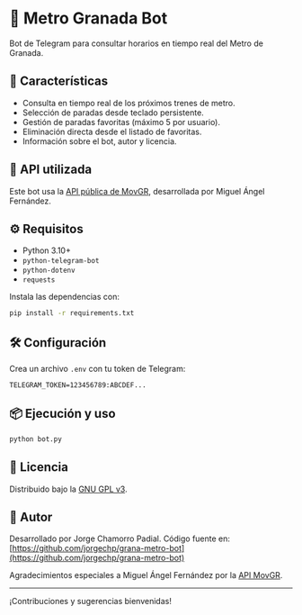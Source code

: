 # 🚌 Metro Granada Bot

Bot de Telegram para consultar horarios en tiempo real del Metro de Granada.

## 🚀 Características

- Consulta en tiempo real de los próximos trenes de metro.
- Selección de paradas desde teclado persistente.
- Gestión de paradas favoritas (máximo 5 por usuario).
- Eliminación directa desde el listado de favoritas.
- Información sobre el bot, autor y licencia.

## 🧪 API utilizada

Este bot usa la [API pública de MovGR](https://movgr.apis.mianfg.me), desarrollada por Miguel Ángel Fernández.

## ⚙️ Requisitos

- Python 3.10+
- `python-telegram-bot`
- `python-dotenv`
- `requests`

Instala las dependencias con:

```bash
pip install -r requirements.txt
```

## 🛠️ Configuración

Crea un archivo `.env` con tu token de Telegram:

```
TELEGRAM_TOKEN=123456789:ABCDEF...
```

## 📦 Ejecución y uso

```bash
python bot.py
```

## 📄 Licencia

Distribuido bajo la [GNU GPL v3](https://www.gnu.org/licenses/gpl-3.0.txt).

## 👤 Autor

Desarrollado por Jorge Chamorro Padial.
Código fuente en: [https://github.com/jorgechp/grana-metro-bot](https://github.com/jorgechp/grana-metro-bot)

Agradecimientos especiales a Miguel Ángel Fernández por la [API MovGR](https://github.com/mianfg/movgr-api).

---

¡Contribuciones y sugerencias bienvenidas!
